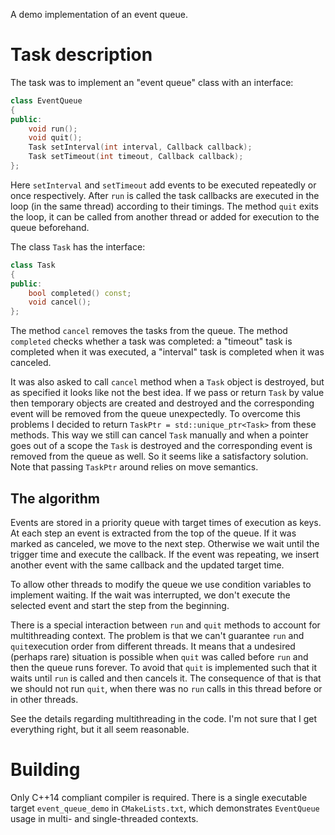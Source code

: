 A demo implementation of an event queue.

Task description
================
The task was to implement an "event queue" class with an interface: 

```cpp
class EventQueue
{
public:
    void run();
    void quit();
    Task setInterval(int interval, Callback callback);
    Task setTimeout(int timeout, Callback callback);
};
```
Here `setInterval` and `setTimeout` add events to be executed repeatedly or once respectively. After `run` is called the task callbacks are executed in the loop (in the same thread) according to their timings. The method `quit` exits the loop, it can be called from another thread or added for execution to the queue beforehand.  

The class `Task` has the interface:
```cpp
class Task
{
public:
    bool completed() const;
    void cancel();
};
```
The method `cancel` removes the tasks from the queue. The method `completed` checks whether a task was completed: a "timeout" task is completed when it was executed, a "interval" task is completed when it was canceled. 

It was also asked to call `cancel` method when a `Task` object is destroyed, but as specified it looks like not the best idea. If we pass or return `Task` by value then temporary objects are created and destroyed and the corresponding event will be removed from the queue unexpectedly. To overcome this problems I decided to return `TaskPtr = std::unique_ptr<Task>` from these methods. This way we still can cancel `Task` manually and when a pointer goes out of a scope the `Task` is destroyed and the corresponding event is removed from the queue as well. So it seems like a satisfactory solution. Note that passing `TaskPtr` around relies on move semantics.

The algorithm
-------------
Events are stored in a priority queue with target times of execution as keys. At each step an event is extracted from the top of the queue. If it was marked as canceled, we move to the next step. Otherwise we wait until the trigger time and execute the callback. If the event was repeating, we insert another event with the same callback and the updated target time.

To allow other threads to modify the queue we use condition variables to implement waiting. If the wait was interrupted, we don't execute the selected event and start the step from the beginning.

There is a special interaction between `run` and `quit` methods to account for multithreading context. The problem is that we can't guarantee `run` and `quit`execution order from different threads. It means that a undesired (perhaps rare) situation is possible when `quit` was called before `run` and then the queue runs forever. To avoid that `quit` is implemented such that it waits until `run` is called and then cancels it. The consequence of that is that we should not run `quit`, when there was no `run` calls in this thread before or in other threads.

See the details regarding multithreading in the code. I'm not sure that I get everything right, but it all seem reasonable.

Building
========
Only C++14 compliant compiler is required. There is a single executable target `event_queue_demo` in `CMakeLists.txt`, which demonstrates `EventQueue` usage in multi- and single-threaded contexts.
